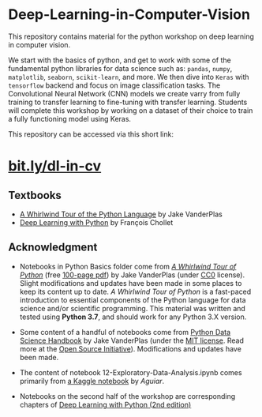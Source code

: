 # Deep-Learning-in-Computer-Vision
This repository contains material for the python workshop on deep learning in computer vision.

We start with the basics of python, and get to work with some of the fundamental python libraries for data science such as: `pandas`, `numpy`, `matplotlib`, `seaborn`, `scikit-learn`, and more. We then dive into `Keras` with `tensorflow` backend and focus on image classification tasks. The Convolutional Neural Network (CNN) models we create varry from fully training to transfer learning to fine-tuning with transfer learning. Students will complete this workshop by working on a dataset of their choice to train a fully functioning model using Keras.

This repository can be accessed via this short link:


# [bit.ly/dl-in-cv](https://github.com/soltaniehha/Deep-Learning-in-Computer-Vision)

## Textbooks
* [A Whirlwind Tour of the Python Language](https://www.oreilly.com/programming/free/files/a-whirlwind-tour-of-python.pdf) by Jake VanderPlas
* [Deep Learning with Python](https://www.manning.com/books/deep-learning-with-python) by François Chollet


## Acknowledgment

* Notebooks in Python Basics folder come from [*A Whirlwind Tour of Python*](http://www.oreilly.com/programming/free/a-whirlwind-tour-of-python.csp) (free [100-page pdf](http://www.oreilly.com/programming/free/files/a-whirlwind-tour-of-python.pdf)) by Jake VanderPlas (under [CC0](https://creativecommons.org/share-your-work/public-domain/cc0/) license). Slight modifications and updates have been made in some places to keep its content up to date. *A Whirlwind Tour of Python* is a fast-paced introduction to essential components of the Python language for data science and/or scientific programming. This material was written and tested using **Python 3.7**, and should work for any Python 3.X version.

* Some content of a handful of notebooks come from [Python Data Science Handbook](http://shop.oreilly.com/product/0636920034919.do) by Jake VanderPlas (under the [MIT license](LICENSE-CODE). Read more at the [Open Source Initiative](https://opensource.org/licenses/MIT)). Modifications and updates have been made.

* The content of notebook 12-Exploratory-Data-Analysis.ipynb comes primarily from [a Kaggle notebook](https://www.kaggle.com/jsaguiar/exploratory-analysis-with-seaborn) by *Aguiar*.

* Notebooks on the second half of the workshop are corresponding chapters of [Deep Learning with Python (2nd edition)](https://www.manning.com/books/deep-learning-with-python-second-edition)
